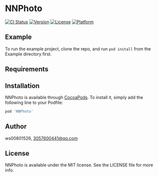 # NNPhoto

[![CI Status](http://img.shields.io/travis/ws00801526/NNPhoto.svg?style=flat)](https://travis-ci.org/ws00801526/NNPhoto)
[![Version](https://img.shields.io/cocoapods/v/NNPhoto.svg?style=flat)](http://cocoapods.org/pods/NNPhoto)
[![License](https://img.shields.io/cocoapods/l/NNPhoto.svg?style=flat)](http://cocoapods.org/pods/NNPhoto)
[![Platform](https://img.shields.io/cocoapods/p/NNPhoto.svg?style=flat)](http://cocoapods.org/pods/NNPhoto)

## Example

To run the example project, clone the repo, and run `pod install` from the Example directory first.

## Requirements

## Installation

NNPhoto is available through [CocoaPods](http://cocoapods.org). To install
it, simply add the following line to your Podfile:

```ruby
pod 'NNPhoto'
```

## Author

ws00801526, 3057600441@qq.com

## License

NNPhoto is available under the MIT license. See the LICENSE file for more info.
